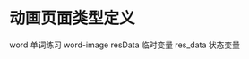 


# 动画页面类型定义
  word 单词练习 word-image
  resData   临时变量
  res_data  状态变量













































